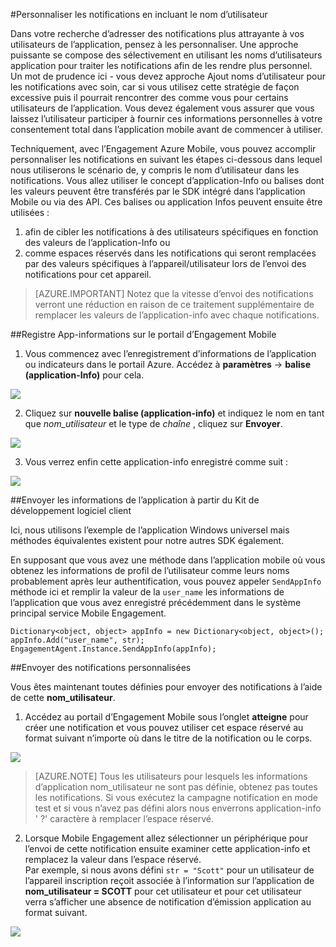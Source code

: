 <properties 
    pageTitle="Envoyer une notification personnalisée avec Azure Mobile Engagement" 
    description="Comment envoyer des notifications personnalisées en incluant des informations de profil utilisateur dans les notifications de leur nom"        
    services="mobile-engagement" 
    documentationCenter="mobile" 
    authors="piyushjo" 
    manager="dwrede" 
    editor="" />

<tags 
    ms.service="mobile-engagement" 
    ms.workload="mobile" 
    ms.tgt_pltfrm="all" 
    ms.devlang="na" 
    ms.topic="article" 
    ms.date="08/19/2016" 
    ms.author="piyushjo" />

#<a name="personalize-notifications-by-including-user-name"></a>Personnaliser les notifications en incluant le nom d’utilisateur

Dans votre recherche d’adresser des notifications plus attrayante à vos utilisateurs de l’application, pensez à les personnaliser. Une approche puissante se compose des sélectivement en utilisant les noms d’utilisateurs application pour traiter les notifications afin de les rendre plus personnel. Un mot de prudence ici - vous devez approche Ajout noms d’utilisateur pour les notifications avec soin, car si vous utilisez cette stratégie de façon excessive puis il pourrait rencontrer des comme vous pour certains utilisateurs de l’application. Vous devez également vous assurer que vous laissez l’utilisateur participer à fournir ces informations personnelles à votre consentement total dans l’application mobile avant de commencer à utiliser. 

Techniquement, avec l’Engagement Azure Mobile, vous pouvez accomplir personnaliser les notifications en suivant les étapes ci-dessous dans lequel nous utiliserons le scénario de, y compris le nom d’utilisateur dans les notifications. Vous allez utiliser le concept d’application-Info ou balises dont les valeurs peuvent être transférés par le SDK intégré dans l’application Mobile ou via des API. Ces balises ou application Infos peuvent ensuite être utilisées :

1. afin de cibler les notifications à des utilisateurs spécifiques en fonction des valeurs de l’application-Info ou 
2. comme espaces réservés dans les notifications qui seront remplacées par des valeurs spécifiques à l’appareil/utilisateur lors de l’envoi des notifications pour cet appareil. 

> [AZURE.IMPORTANT] Notez que la vitesse d’envoi des notifications verront une réduction en raison de ce traitement supplémentaire de remplacer les valeurs de l’application-info avec chaque notifications. 

##<a name="register-app-info-in-the-mobile-engagement-portal"></a>Registre App-informations sur le portail d’Engagement Mobile

1) Vous commencez avec l’enregistrement d’informations de l’application ou indicateurs dans le portail Azure. Accédez à **paramètres** -> **balise (application-Info)** pour cela.  

![][1]  

2) Cliquez sur **nouvelle balise (application-info)** et indiquez le nom en tant que *nom_utilisateur* et le type de *chaîne* , cliquez sur **Envoyer**. 

![][2]

3) Vous verrez enfin cette application-info enregistré comme suit :

![][3]

##<a name="send-app-info-from-the-client-sdk"></a>Envoyer les informations de l’application à partir du Kit de développement logiciel client

Ici, nous utilisons l’exemple de l’application Windows universel mais méthodes équivalentes existent pour notre autres SDK également. 

En supposant que vous avez une méthode dans l’application mobile où vous obtenez les informations de profil de l’utilisateur comme leurs noms probablement après leur authentification, vous pouvez appeler `SendAppInfo` méthode ici et remplir la valeur de la `user_name` les informations de l’application que vous avez enregistré précédemment dans le système principal service Mobile Engagement. 

    Dictionary<object, object> appInfo = new Dictionary<object, object>();
    appInfo.Add("user_name", str);
    EngagementAgent.Instance.SendAppInfo(appInfo); 

##<a name="send-personalized-notifications"></a>Envoyer des notifications personnalisées

Vous êtes maintenant toutes définies pour envoyer des notifications à l’aide de cette **nom_utilisateur**. 

1) Accédez au portail d’Engagement Mobile sous l’onglet **atteigne** pour créer une notification et vous pouvez utiliser cet espace réservé au format suivant n’importe où dans le titre de la notification ou le corps. 

![][4]  

> [AZURE.NOTE] Tous les utilisateurs pour lesquels les informations d’application nom_utilisateur ne sont pas définie, obtenez pas toutes les notifications. Si vous exécutez la campagne notification en mode test et si vous n’avez pas défini alors nous enverrons application-info ' ?' caractère à remplacer l’espace réservé. 

2) Lorsque Mobile Engagement allez sélectionner un périphérique pour l’envoi de cette notification ensuite examiner cette application-info et remplacez la valeur dans l’espace réservé.  
Par exemple, si nous avons défini `str = "Scott"` pour un utilisateur de l’appareil inscription reçoit associée à l’information sur l’application de **nom_utilisateur = SCOTT** pour cet utilisateur et pour cet utilisateur verra s’afficher une absence de notification d’émission application au format suivant. 

![][5]  

<!-- Images. -->
[1]: ./media/mobile-engagement-send-personalized-notifications/app-info.png
[2]: ./media/mobile-engagement-send-personalized-notifications/create-app-info.png
[3]: ./media/mobile-engagement-send-personalized-notifications/app-info-user-name.png
[4]: ./media/mobile-engagement-send-personalized-notifications/personal-notification.png
[5]: ./media/mobile-engagement-send-personalized-notifications/notification.png

